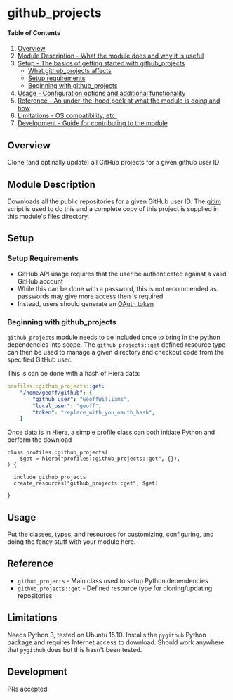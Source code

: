 # github_projects

#### Table of Contents

1. [Overview](#overview)
2. [Module Description - What the module does and why it is useful](#module-description)
3. [Setup - The basics of getting started with github_projects](#setup)
    * [What github_projects affects](#what-github_projects-affects)
    * [Setup requirements](#setup-requirements)
    * [Beginning with github_projects](#beginning-with-github_projects)
4. [Usage - Configuration options and additional functionality](#usage)
5. [Reference - An under-the-hood peek at what the module is doing and how](#reference)
5. [Limitations - OS compatibility, etc.](#limitations)
6. [Development - Guide for contributing to the module](#development)

## Overview

Clone (and optinally update) all GitHub projects for a given github user ID

## Module Description

Downloads all the public repositories for a given GitHub user ID.  The [gitim](https://github.com/muhasturk/gitim) script is used to do this and a complete copy of this project is supplied in this module's files directory.

## Setup

### Setup Requirements

* GitHub API usage requires that the user be authenticated against a valid GitHub account
* While this can be done with a password, this is not recommended as passwords may give more access then is required
* Instead, users should generate an [OAuth token]( https://help.github.com/articles/creating-an-access-token-for-command-line-use/)

### Beginning with github_projects

`github_projects` module needs to be included once to bring in the python dependencies into scope.  The `github_projects::get` defined resource type can then be used to manage a given directory and checkout code from the specified GitHub user.

This is can be done with a hash of Hiera data:

```yaml
profiles::github_projects::get:
    "/home/geoff/github": {
        "github_user": "GeoffWilliams",
        "local_user": "geoff",
        "token": "replace_with_you_oauth_hash",
    }
```

Once data is in Hiera, a simple profile class can both initiate Python and perform the download

```puppet
class profiles::github_projects(
    $get = hiera("profiles::github_projects::get", {}),
) {

  include github_projects
  create_resources("github_projects::get", $get)

}
```
## Usage

Put the classes, types, and resources for customizing, configuring, and doing
the fancy stuff with your module here.

## Reference

* `github_projects` - Main class used to setup Python dependencies
* `github_projects::get` - Defined resource type for cloning/updating repositories

## Limitations

Needs Python 3, tested on Ubuntu 15.10.  Installs the `pygithub` Python package and requires Internet access to download.  Should work anywhere that `pygithub` does but this hasn't been tested.

## Development

PRs accepted
